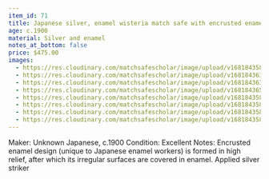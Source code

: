 ```yaml
---
item_id: 71
title: Japanese silver, enamel wisteria match safe with encrusted enamel work
age: c.1900
material: Silver and enamel
notes_at_bottom: false
price: $475.00
images:
  - https://res.cloudinary.com/matchsafescholar/image/upload/v1681843582/wisteria/wisteria7.jpg
  - https://res.cloudinary.com/matchsafescholar/image/upload/v1681843635/wisteria/wisteria2.jpg
  - https://res.cloudinary.com/matchsafescholar/image/upload/v1681843636/wisteria/wisteria1.jpg
  - https://res.cloudinary.com/matchsafescholar/image/upload/v1681843656/wisteria/wisteria8.jpg
  - https://res.cloudinary.com/matchsafescholar/image/upload/v1681843580/wisteria/wisteria5.jpg
  - https://res.cloudinary.com/matchsafescholar/image/upload/v1681843581/wisteria/wisteria6.jpg
  - https://res.cloudinary.com/matchsafescholar/image/upload/v1681843581/wisteria/wisteria4.jpg
  - https://res.cloudinary.com/matchsafescholar/image/upload/v1681843581/wisteria/wisteria3.jpg
---
```

Maker:	        Unknown Japanese, c.1900
Condition:	Excellent
Notes:		Encrusted enamel design (unique to Japanese enamel workers) is formed in high relief, after which its irregular surfaces are covered in enamel. Applied silver striker